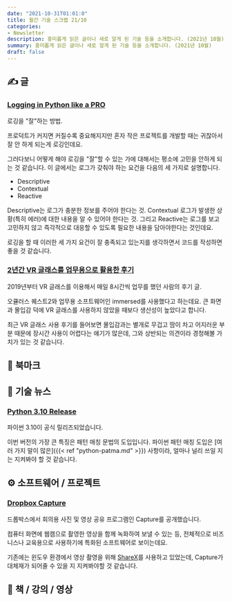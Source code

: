 ```yaml
---
date: "2021-10-31T01:01:0"
title: 월간 기술 스크랩 21/10
categories:
- Newsletter
description: 흥미롭게 읽은 글이나 새로 알게 된 기술 등을 소개합니다. (2021년 10월)
summary: 흥미롭게 읽은 글이나 새로 알게 된 기술 등을 소개합니다. (2021년 10월)
draft: false
---
```


## ✍️ 글

### [Logging in Python like a PRO](https://blog.guilatrova.dev/how-to-log-in-python-like-a-pro/)

로깅을 "잘"하는 방법.

프로덕트가 커지면 커질수록 중요해지지만
혼자 작은 프로젝트를 개발할 때는 귀찮아서 잘 안 하게 되는게 로깅인데요.

그러다보니 어떻게 해야 로깅을 "잘"할 수 있는 가에 대해서는 평소에 고민을 안하게 되는 것 같습니다.
이 글에서는 로그가 갖춰야 하는 요건을 다음의 세 가지로 설명합니다.

- Descriptive
- Contextual
- Reactive

Descriptive는 로그가 충분한 정보를 주어야 한다는 것.
Contextual 로그가 발생한 상황(특히 에러)에 대한 내용을 알 수 있어야 한다는 것.
그리고 Reactive는 로그를 보고 고민하지 않고 즉각적으로 대응할 수 있도록 필요한 내용을 담아야한다는 것인데요.

로깅을 할 때 이러한 세 가지 요건이 잘 충족되고 있는지를 생각하면서 코드를 작성하면 좋을 것 같습니다.

### [2년간 VR 글래스를 업무용으로 활용한 후기](https://blog.immersed.team/working-from-orbit-39bf95a6d385)

2019년부터 VR 글래스를 이용해서 매일 8시간씩 업무를 했던 사람의 후기 글.

오큘러스 퀘스트2와 업무용 소프트웨어인 immersed를 사용했다고 하는데요.
큰 화면과 몰입감 덕에 VR 글래스를 사용하지 않았을 때보다 생산성이 높았다고 합니다.

최근 VR 글래스 사용 후기를 들어보면 몰입감과는 별개로 무겁고 땀이 차고 어지러운 부분 때문에
장시간 사용이 어렵다는 얘기가 많은데, 그와 상반되는 의견이라 경청해볼 가치가 있는 것 같습니다.

## 📌 북마크

## 📰 기술 뉴스

### [Python 3.10 Release](https://www.python.org/downloads/release/python-3100/)

파이썬 3.10이 공식 릴리즈되었습니다.

이번 버전의 가장 큰 특징은 패턴 매칭 문법의 도입입니다.
파이썬 패턴 매칭 도입은 [여러 가지 말이 많은]({{< ref "python-patma.md" >}}) 사항이라,
얼마나 널리 쓰일 지는 지켜봐야 할 것 같습니다.

## ⚙️ 소프트웨어 / 프로젝트

### [Dropbox Capture](https://www.dropbox.com/capture)

드롭박스에서 회의용 사진 및 영상 공유 프로그램인 Capture를 공개했습니다.

컴퓨터 화면에 웹캠으로 촬영한 영상을 함께 녹화하여 보낼 수 있는 등,
전체적으로 비즈니스나 교육용으로 사용하기에 특화된 소프트웨어로 보이는데요.

기존에는 윈도우 환경에서 영상 촬영을 위해 [ShareX](https://getsharex.com/)를 사용하고 있었는데,
Capture가 대체재가 되어줄 수 있을 지 지켜봐야할 것 같습니다.

## 📙 책 / 강의 / 영상
